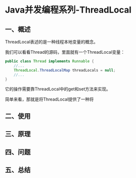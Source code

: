 # Java并发编程系列-ThreadLocal
## 一、概述
ThreadLocal表述的是一种线程本地变量的概念。

我们可以看看Thread的源码，里面就有一个ThreadLocal变量：
```java
public class Thread implements Runnable {
    //...
    ThreadLocal.ThreadLocalMap threadLocals = null;
    //...
}
```
它的操作需要靠ThreadLocal中的get和set方法来实现。

简单来看，那就是将ThreadLocal提供了一种将

## 二、使用

## 三、原理

## 四、问题

## 五、总结
